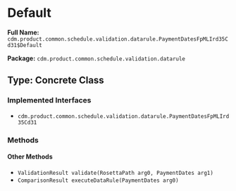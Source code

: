 # Default

**Full Name:** `cdm.product.common.schedule.validation.datarule.PaymentDatesFpMLIrd35Cd31$Default`

**Package:** `cdm.product.common.schedule.validation.datarule`

## Type: Concrete Class

### Implemented Interfaces

- `cdm.product.common.schedule.validation.datarule.PaymentDatesFpMLIrd35Cd31`

### Methods

#### Other Methods

- `ValidationResult validate(RosettaPath arg0, PaymentDates arg1)`
- `ComparisonResult executeDataRule(PaymentDates arg0)`


